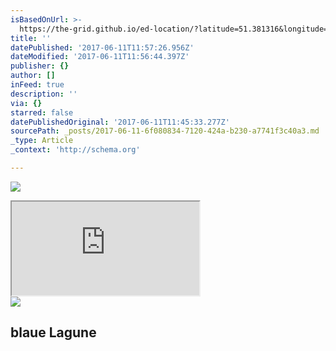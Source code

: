 ```yaml
---
isBasedOnUrl: >-
  https://the-grid.github.io/ed-location/?latitude=51.381316&longitude=6.271594&zoom=16&address=Blaue%20Lagune%2C%20J%C3%BClicher%20Stra%C3%9Fe%201-2%2C%20Wachtendonk%2C%20Nordrhein-Westfalen%2047669%2C%20Germany
title: ''
datePublished: '2017-06-11T11:57:26.956Z'
dateModified: '2017-06-11T11:56:44.397Z'
publisher: {}
author: []
inFeed: true
description: ''
via: {}
starred: false
datePublishedOriginal: '2017-06-11T11:45:33.277Z'
sourcePath: _posts/2017-06-11-6f080834-7120-424a-b230-a7741f3c40a3.md
_type: Article
_context: 'http://schema.org'

---
```

![](https://the-grid-user-content.s3-us-west-2.amazonaws.com/28486e81-7ac6-43c8-bd2b-cd2d66c80713.jpg)

<iframe src="https://the-grid.github.io/ed-location/?latitude=51.381316&amp;longitude=6.271594&amp;zoom=16&amp;address=Blaue%20Lagune%2C%20J%C3%BClicher%20Stra%C3%9Fe%201-2%2C%20Wachtendonk%2C%20Nordrhein-Westfalen%2047669%2C%20Germany" style=""></iframe>

<article style=""><img src="https://the-grid-user-content.s3-us-west-2.amazonaws.com/9876a499-7811-4b0c-bbcf-9f7717ba8858.jpg" /><h1>blaue Lagune</h1></article>